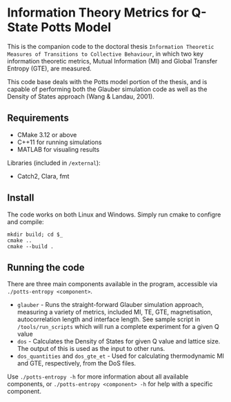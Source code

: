 # Information Theory Metrics for Q-State Potts Model

This is the companion code to the doctoral thesis `Information Theoretic Measures of Transitions to Collective Behaviour`, in which two key information theoretic metrics, Mutual Information (MI) and Global Transfer Entropy (GTE), are measured.

This code base deals with the Potts model portion of the thesis, and is capable of performing both the Glauber simulation code as well as the Density of States approach (Wang & Landau, 2001).

## Requirements

 - CMake 3.12 or above
 - C++11 for running simulations
 - MATLAB for visualing results

Libraries (included in `/external`):
 - Catch2, Clara, fmt

## Install

The code works on both Linux and Windows. Simply run cmake to configre and compile:

```
mkdir build; cd $_
cmake ..
cmake --build .
```

## Running the code

There are three main components available in the program, accessible via `./potts-entropy <component>`. 

 - `glauber` - Runs the straight-forward Glauber simulation approach, measuring a variety of metrics, included MI, TE, GTE, magnetisation, autocorrelation length and interface length. See sample script in `/tools/run_scripts` which will run a complete experiment for a given Q value
 - `dos` - Calculates the Density of States for given Q value and lattice size. The output of this is used as the input to other runs.
 - `dos_quantities` and `dos_gte_et` - Used for calculating thermodynamic MI and GTE, respectively, from the DoS files.

Use `./potts-entropy -h` for more information about all available components, or `./potts-entropy <component> -h` for help with a specific component.
